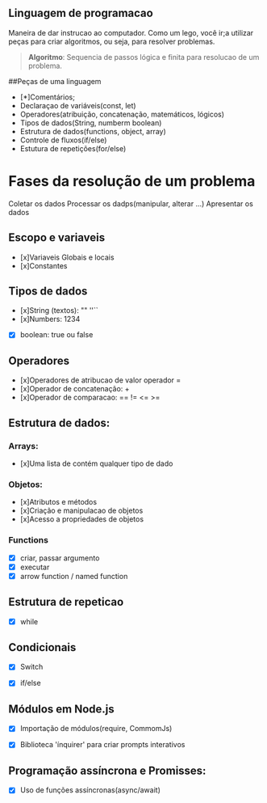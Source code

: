 ## Linguagem de programacao

Maneira de dar instrucao ao computador.
Como um lego, você ir;a utilizar peças para criar algoritmos, ou seja, para resolver problemas.

> **Algoritmo**: Sequencia de passos lógica e finita para resolucao de um problema.

##Peças de uma linguagem

- [*]Comentários;
- Declaraçao de variáveis(const, let)
- Operadores(atribuição, concatenação, matemáticos, lógicos)
- Tipos de dados(String, numberm boolean)
- Estrutura de dados(functions, object, array)
- Controle de fluxos(if/else)
- Estutura de repetições(for/else)


# Fases da resolução de um problema

Coletar os dados
Processar os dadps(manipular, alterar ...)
Apresentar os dados

## Escopo e variaveis
- [x]Variaveis Globais e locais
- [x]Constantes

## Tipos de dados

- [x]String (textos): "" ''``
- [x]Numbers: 1234
- [x] boolean: true ou false

## Operadores

- [x]Operadores de atribucao de valor operador =
- [x]Operador de concatenação: +
- [x]Operador de comparacao: == != <= >=

## Estrutura de dados:

### Arrays:

- [x]Uma lista de contém qualquer tipo de dado

### Objetos:

- [x]Atributos e métodos
- [x]Criação e manipulacao de objetos
- [x]Acesso a propriedades de objetos

### Functions
- [x] criar, passar argumento
- [x] executar
- [x] arrow function / named function

## Estrutura de repeticao
-[x] while

## Condicionais
-[x] Switch
-[x] if/else


## Módulos em Node.js
-[x] Importação de módulos(require, CommomJs)
-[x] Biblioteca 'ínquirer' para criar prompts interativos


## Programação assíncrona e Promisses:
-[x] Uso de funções assíncronas(async/await)
